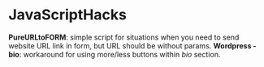 # JavaScriptHacks
**PureURLtoFORM**: simple script for situations when you need to send website URL link in form, but URL should be without params.
**Wordpress - bio**: workaround for using more/less buttons within *bio* section.